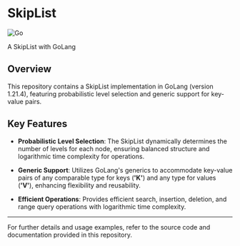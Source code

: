 # SkipList

![Go](https://img.shields.io/badge/SkipList-GoLang-informational?style=flat-square&logo=go&logoColor=white&color=2bbc8a)

A SkipList with GoLang

## Overview

This repository contains a SkipList implementation in GoLang (version 1.21.4), featuring probabilistic level selection and generic support for key-value pairs.

## Key Features

- **Probabilistic Level Selection**: The SkipList dynamically determines the number of levels for each node, ensuring balanced structure and logarithmic time complexity for operations.

- **Generic Support**: Utilizes GoLang's generics to accommodate key-value pairs of any comparable type for keys (**'K'**) and any type for values (**'V'**), enhancing flexibility and reusability.

- **Efficient Operations**: Provides efficient search, insertion, deletion, and range query operations with logarithmic time complexity.

---

For further details and usage examples, refer to the source code and documentation provided in this repository.
